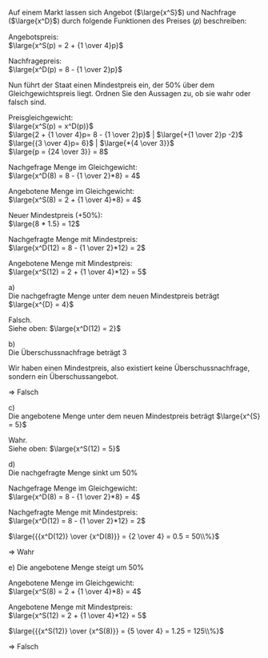 Auf einem Markt lassen sich Angebot ($\large{x^S}$) und Nachfrage ($\large{x^D}$) durch folgende Funktionen des Preises (𝑝) beschreiben:

Angebotspreis:  
$\large{x^S(p) = 2 + {1 \over 4}p}$

Nachfragepreis:  
$\large{x^D(p) = 8 - {1 \over 2}p}$

Nun führt der Staat einen Mindestpreis ein, der 50% über dem Gleichgewichtspreis liegt. Ordnen Sie den Aussagen zu, ob sie wahr oder falsch sind.

Preisgleichgewicht:  
$\large{x^S(p) = x^D(p)}$  
$\large{2 + {1 \over 4}p= 8 - {1 \over 2}p}$ | $\large{+{1 \over 2}p -2}$  
$\large{{3 \over 4}p= 6}$ | $\large{*{4 \over 3}}$  
$\large{p = {24 \over 3}} = 8$

Nachgefrage Menge im Gleichgewicht:  
$\large{x^D(8) = 8 - {1 \over 2}*8} = 4$

Angebotene Menge im Gleichgewicht:  
$\large{x^S(8) = 2 + {1 \over 4}*8} = 4$

Neuer Mindestpreis (+50%):  
$\large{8 * 1.5} = 12$

Nachgefragte Menge mit Mindestpreis:  
$\large{x^D(12) = 8 - {1 \over 2}*12} = 2$

Angebotene Menge mit Mindestpreis:  
$\large{x^S(12) = 2 + {1 \over 4}*12} = 5$

a)  
Die nachgefragte Menge unter dem neuen Mindestpreis beträgt $\large{x^{D} = 4}$

Falsch.  
Siehe oben: $\large{x^D(12) = 2}$

b)  
Die Überschussnachfrage beträgt 3

Wir haben einen Mindestpreis, also existiert keine Überschussnachfrage, sondern ein Überschussangebot.

$\Rightarrow$ Falsch

c)  
Die angebotene Menge unter dem neuen Mindestpreis beträgt $\large{x^{S} = 5}$

Wahr.  
Siehe oben: $\large{x^S(12) = 5}$

d)  
Die nachgefragte Menge sinkt um 50%

Nachgefrage Menge im Gleichgewicht:  
$\large{x^D(8) = 8 - {1 \over 2}*8} = 4$

Nachgefragte Menge mit Mindestpreis:  
$\large{x^D(12) = 8 - {1 \over 2}*12} = 2$

$\large{{{x^D(12)} \over {x^D(8)}} = {2 \over 4} = 0.5 = 50\\%}$

$\Rightarrow$ Wahr

e)
Die angebotene Menge steigt um 50%

Angebotene Menge im Gleichgewicht:  
$\large{x^S(8) = 2 + {1 \over 4}*8} = 4$

Angebotene Menge mit Mindestpreis:  
$\large{x^S(12) = 2 + {1 \over 4}*12} = 5$

$\large{{{x^S(12)} \over {x^S(8)}} = {5 \over 4} = 1.25 = 125\\%}$

$\Rightarrow$ Falsch
